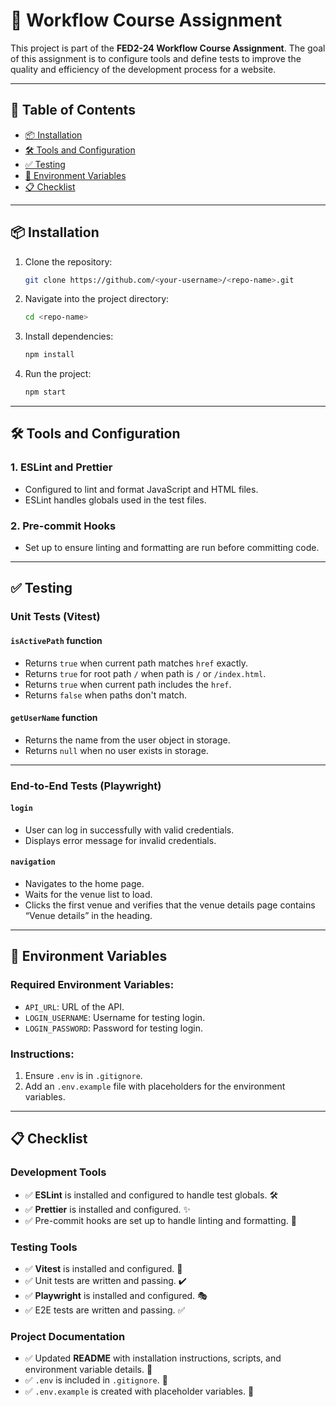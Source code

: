 # 🚀 Workflow Course Assignment

This project is part of the **FED2-24 Workflow Course Assignment**. The goal of this assignment is to configure tools and define tests to improve the quality and efficiency of the development process for a website.

---

## 📖 Table of Contents

- [📦 Installation](#-installation)
- [🛠️ Tools and Configuration](#️-tools-and-configuration)
- [✅ Testing](#-testing)
- [📜 Environment Variables](#-environment-variables)
- [📋 Checklist](#-checklist)

---

## 📦 Installation

1. Clone the repository:

   ```bash
   git clone https://github.com/<your-username>/<repo-name>.git
   ```

2. Navigate into the project directory:

   ```bash
   cd <repo-name>
   ```

3. Install dependencies:

   ```bash
   npm install
   ```

4. Run the project:
   ```bash
   npm start
   ```

---

## 🛠️ Tools and Configuration

### **1. ESLint and Prettier**

- Configured to lint and format JavaScript and HTML files.
- ESLint handles globals used in the test files.

### **2. Pre-commit Hooks**

- Set up to ensure linting and formatting are run before committing code.

---

## ✅ Testing

### **Unit Tests (Vitest)**

#### **`isActivePath` function**

- Returns `true` when current path matches `href` exactly.
- Returns `true` for root path `/` when path is `/` or `/index.html`.
- Returns `true` when current path includes the `href`.
- Returns `false` when paths don't match.

#### **`getUserName` function**

- Returns the name from the user object in storage.
- Returns `null` when no user exists in storage.

---

### **End-to-End Tests (Playwright)**

#### **`login`**

- User can log in successfully with valid credentials.
- Displays error message for invalid credentials.

#### **`navigation`**

- Navigates to the home page.
- Waits for the venue list to load.
- Clicks the first venue and verifies that the venue details page contains “Venue details” in the heading.

---

## 📜 Environment Variables

### Required Environment Variables:

- `API_URL`: URL of the API.
- `LOGIN_USERNAME`: Username for testing login.
- `LOGIN_PASSWORD`: Password for testing login.

### Instructions:

1. Ensure `.env` is in `.gitignore`.
2. Add an `.env.example` file with placeholders for the environment variables.

---

## 📋 Checklist

### Development Tools

- ✅ **ESLint** is installed and configured to handle test globals. 🛠️
- ✅ **Prettier** is installed and configured. ✨
- ✅ Pre-commit hooks are set up to handle linting and formatting. 🔧

### Testing Tools

- ✅ **Vitest** is installed and configured. 🧪
- ✅ Unit tests are written and passing. ✔️
- ✅ **Playwright** is installed and configured. 🎭
- ✅ E2E tests are written and passing. ✅

### Project Documentation

- ✅ Updated **README** with installation instructions, scripts, and environment variable details. 📝
- ✅ `.env` is included in `.gitignore`. 🚫
- ✅ `.env.example` is created with placeholder variables. 📂


